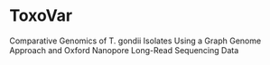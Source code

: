 # ToxoVar
Comparative Genomics of T. gondii Isolates Using a Graph Genome Approach and Oxford Nanopore Long-Read Sequencing Data
